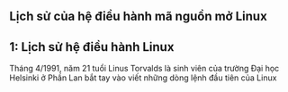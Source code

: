 ## Lịch sử của hệ điều hành mã nguồn mở Linux

## 1: Lịch sử hệ điều hành Linux

Tháng 4/1991, năm 21 tuổi Linus Torvalds là sinh viên của trường Đại học Helsinki ở Phần Lan bắt tay vào viết những dòng lệnh đầu tiên của Linux



